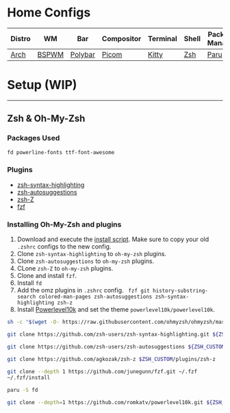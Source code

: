 # Home Configs

|Distro|WM|Bar|Compositor|Terminal|Shell|Package Manager|
|------|------|------|------|------|------|------|
|[Arch](https://archlinux.org/)|[BSPWM](https://github.com/baskerville/bspwm)|[Polybar](https://github.com/polybar/polybar)|[Picom](https://github.com/Arian8j2/picom)|[Kitty](https://github.com/kovidgoyal/kitty)|[Zsh](https://github.com/zsh-users/zsh)|[Paru](https://aur.archlinux.org/packages/paru)|

# Setup (WIP)
---
## Zsh & Oh-My-Zsh

### Packages Used
```sh
fd powerline-fonts ttf-font-awesome 
```
### Plugins
- [zsh-syntax-highlighting](https://github.com/zsh-users/zsh-syntax-highlighting)
- [zsh-autosuggestions](zsh-autosuggestions)
- [zsh-Z](https://github.com/agkozak/zsh-z)
- [fzf](https://github.com/junegunn/fzf)

### Installing Oh-My-Zsh and plugins
1. Download and execute the [install script](https://raw.githubusercontent.com/ohmyzsh/ohmyzsh/master/tools/install.sh). Make sure to copy your old `.zshrc` configs to the new config.
2. Clone `zsh-syntax-highlighting` to `oh-my-zsh` plugins.
3. Clone `zsh-autosuggestions` to `oh-my-zsh` plugins.
4. CLone `zsh-Z` to `oh-my-zsh` plugins.
5. Clone and install `fzf`.
6. Install `fd`
7. Add the omz plugins in `.zshrc` config. ` fzf git history-substring-search colored-man-pages zsh-autosuggestions zsh-syntax-highlighting zsh-z`
8. Install [Powerlevel10k](https://github.com/romkatv/powerlevel10k#oh-my-zsh) and set the theme `powerlevel10k/powerlevel10k`.

```sh
sh -c "$(wget -O- https://raw.githubusercontent.com/ohmyzsh/ohmyzsh/master/tools/install.sh)"

git clone https://github.com/zsh-users/zsh-syntax-highlighting.git ${ZSH_CUSTOM:-~/.oh-my-zsh/custom}/plugins/zsh-syntax-highlighting

git clone https://github.com/zsh-users/zsh-autosuggestions ${ZSH_CUSTOM:-~/.oh-my-zsh/custom}/plugins/zsh-autosuggestions

git clone https://github.com/agkozak/zsh-z $ZSH_CUSTOM/plugins/zsh-z

git clone --depth 1 https://github.com/junegunn/fzf.git ~/.fzf
~/.fzf/install

paru -S fd

git clone --depth=1 https://github.com/romkatv/powerlevel10k.git ${ZSH_CUSTOM:-$HOME/.oh-my-zsh/custom}/themes/powerlevel10k
```
